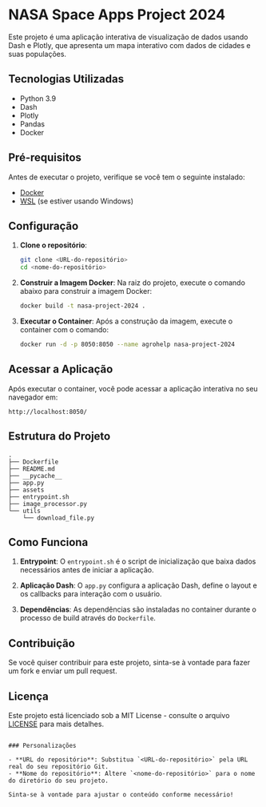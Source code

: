 # NASA Space Apps Project 2024

Este projeto é uma aplicação interativa de visualização de dados usando Dash e Plotly, que apresenta um mapa interativo com dados de cidades e suas populações.

## Tecnologias Utilizadas

- Python 3.9
- Dash
- Plotly
- Pandas
- Docker

## Pré-requisitos

Antes de executar o projeto, verifique se você tem o seguinte instalado:

- [Docker](https://www.docker.com/get-started)
- [WSL](https://docs.microsoft.com/en-us/windows/wsl/install) (se estiver usando Windows)

## Configuração

1. **Clone o repositório**:
   ```bash
   git clone <URL-do-repositório>
   cd <nome-do-repositório>
   ```

2. **Construir a Imagem Docker**:
   Na raiz do projeto, execute o comando abaixo para construir a imagem Docker:
   ```bash
   docker build -t nasa-project-2024 .
   ```

3. **Executar o Container**:
   Após a construção da imagem, execute o container com o comando:
   ```bash
   docker run -d -p 8050:8050 --name agrohelp nasa-project-2024
   ```

## Acessar a Aplicação

Após executar o container, você pode acessar a aplicação interativa no seu navegador em:
```
http://localhost:8050/
```

## Estrutura do Projeto

```plaintext
.
├── Dockerfile
├── README.md
├── __pycache__
├── app.py
├── assets
├── entrypoint.sh
├── image_processor.py
└── utils
    └── download_file.py
```

## Como Funciona

1. **Entrypoint**: O `entrypoint.sh` é o script de inicialização que baixa dados necessários antes de iniciar a aplicação.

2. **Aplicação Dash**: O `app.py` configura a aplicação Dash, define o layout e os callbacks para interação com o usuário.

3. **Dependências**: As dependências são instaladas no container durante o processo de build através do `Dockerfile`.

## Contribuição

Se você quiser contribuir para este projeto, sinta-se à vontade para fazer um fork e enviar um pull request.

## Licença

Este projeto está licenciado sob a MIT License - consulte o arquivo [LICENSE](LICENSE) para mais detalhes.
```

### Personalizações

- **URL do repositório**: Substitua `<URL-do-repositório>` pela URL real do seu repositório Git.
- **Nome do repositório**: Altere `<nome-do-repositório>` para o nome do diretório do seu projeto.

Sinta-se à vontade para ajustar o conteúdo conforme necessário!